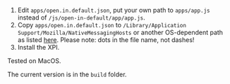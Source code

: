 
1. Edit `apps/open.in.default.json`, put your own path to `apps/app.js` instead of `/js/open-in-default/app/app.js`.
2. Copy `apps/open.in.default.json` to `/Library/Application Support/Mozilla/NativeMessagingHosts` or another OS-dependent path as listed [here](https://developer.mozilla.org/en-US/docs/Mozilla/Add-ons/WebExtensions/Native_manifests#Native_messaging_manifests). Please note: dots in the file name, not dashes!
3. Install the XPI.

Tested on MacOS.

The current version is in the `build` folder.
